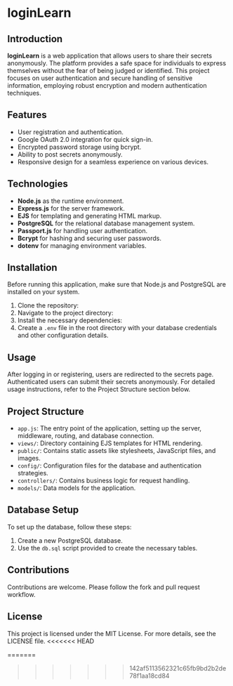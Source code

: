 # loginLearn

## Introduction
**loginLearn** is a web application that allows users to share their secrets anonymously. The platform provides a safe space for individuals to express themselves without the fear of being judged or identified. This project focuses on user authentication and secure handling of sensitive information, employing robust encryption and modern authentication techniques.

## Features
- User registration and authentication.
- Google OAuth 2.0 integration for quick sign-in.
- Encrypted password storage using bcrypt.
- Ability to post secrets anonymously.
- Responsive design for a seamless experience on various devices.

## Technologies
- **Node.js** as the runtime environment.
- **Express.js** for the server framework.
- **EJS** for templating and generating HTML markup.
- **PostgreSQL** for the relational database management system.
- **Passport.js** for handling user authentication.
- **Bcrypt** for hashing and securing user passwords.
- **dotenv** for managing environment variables.

## Installation
Before running this application, make sure that Node.js and PostgreSQL are installed on your system.

1. Clone the repository:
2. Navigate to the project directory:
3. Install the necessary dependencies:
4. Create a `.env` file in the root directory with your database credentials and other configuration details.

## Usage
After logging in or registering, users are redirected to the secrets page. Authenticated users can submit their secrets anonymously. For detailed usage instructions, refer to the Project Structure section below.

## Project Structure
- `app.js`: The entry point of the application, setting up the server, middleware, routing, and database connection.
- `views/`: Directory containing EJS templates for HTML rendering.
- `public/`: Contains static assets like stylesheets, JavaScript files, and images.
- `config/`: Configuration files for the database and authentication strategies.
- `controllers/`: Contains business logic for request handling.
- `models/`: Data models for the application.

## Database Setup
To set up the database, follow these steps:
1. Create a new PostgreSQL database.
2. Use the `db.sql` script provided to create the necessary tables.

## Contributions
Contributions are welcome. Please follow the fork and pull request workflow.

## License
This project is licensed under the MIT License. For more details, see the LICENSE file.
<<<<<<< HEAD

=======
>>>>>>> 142af5113562321c65fb9bd2b2de78f1aa18cd84
